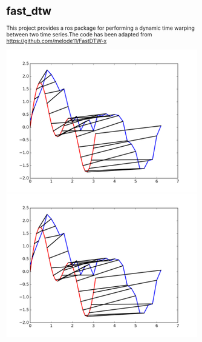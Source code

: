 # fast_dtw
This project provides a ros package for performing a dynamic time warping between two time series.The code has been adapted from https://github.com/melode11/FastDTW-x

![DTW applied two sinusoidal time series.](/images/DTW_noise_python.svg)
![DTW applied two sinusoidal time series in the presence of noise](/images/DTW_noise_python.svg)

